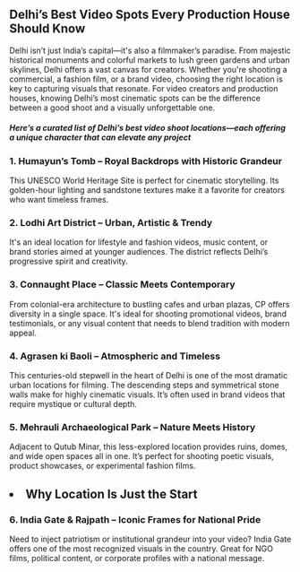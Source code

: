 <h2>Delhi’s Best Video Spots Every Production House Should Know</h2>
Delhi isn’t just India’s capital—it's also a filmmaker’s paradise. From majestic historical monuments and colorful markets to lush green gardens and urban skylines, Delhi offers a vast canvas for creators. Whether you're shooting a commercial, a fashion film, or a brand video, choosing the right location is key to capturing visuals that resonate. For video creators and production houses, knowing Delhi’s most cinematic spots can be the difference between a good shoot and a visually unforgettable one.<br>
<h5>Here’s a curated list of Delhi’s best video shoot locations—each offering a unique character that can elevate any project</h5>
<h3>1. Humayun’s Tomb – Royal Backdrops with Historic Grandeur</h3>
This UNESCO World Heritage Site is perfect for cinematic storytelling. Its golden-hour lighting and sandstone textures make it a favorite for creators who want timeless frames.<br>
<h3>2. Lodhi Art District – Urban, Artistic & Trendy</h3>
It's an ideal location for lifestyle and fashion videos, music content, or brand stories aimed at younger audiences. The district reflects Delhi’s progressive spirit and creativity.<br>
<h3>3. Connaught Place – Classic Meets Contemporary</h3>
From colonial-era architecture to bustling cafes and urban plazas, CP offers diversity in a single space. It's ideal for shooting promotional videos, brand testimonials, or any visual content that needs to blend tradition with modern appeal.<br>
<h3>4. Agrasen ki Baoli – Atmospheric and Timeless</h3>
This centuries-old stepwell in the heart of Delhi is one of the most dramatic urban locations for filming. The descending steps and symmetrical stone walls make for highly cinematic visuals. It’s often used in brand videos that require mystique or cultural depth.<br>
<h3>5. Mehrauli Archaeological Park – Nature Meets History</h3>
Adjacent to Qutub Minar, this less-explored location provides ruins, domes, and wide open spaces all in one. It’s perfect for shooting poetic visuals, product showcases, or experimental fashion films.<br>
<h2><li> Why Location Is Just the Start</h2></li>
<h3>6. India Gate & Rajpath – Iconic Frames for National Pride</h3>
Need to inject patriotism or institutional grandeur into your video? India Gate offers one of the most recognized visuals in the country. Great for NGO films, political content, or corporate profiles with a national message.<br>
